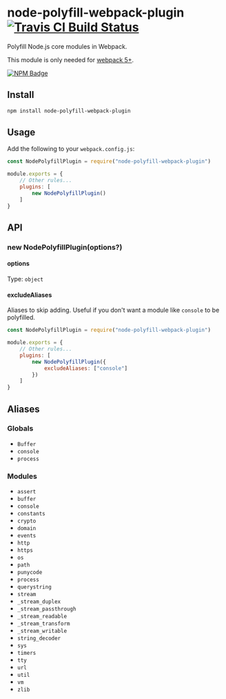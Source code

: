 # node-polyfill-webpack-plugin [![Travis CI Build Status](https://img.shields.io/travis/com/Richienb/node-polyfill-webpack-plugin/master.svg?style=for-the-badge)](https://travis-ci.com/Richienb/node-polyfill-webpack-plugin)

Polyfill Node.js core modules in Webpack.

This module is only needed for [webpack 5+](https://github.com/webpack/changelog-v5#automatic-nodejs-polyfills-removed).

[![NPM Badge](https://nodei.co/npm/node-polyfill-webpack-plugin.png)](https://npmjs.com/package/node-polyfill-webpack-plugin)

## Install

```sh
npm install node-polyfill-webpack-plugin
```

## Usage

Add the following to your `webpack.config.js`:

```js
const NodePolyfillPlugin = require("node-polyfill-webpack-plugin")

module.exports = {
	// Other rules...
	plugins: [
		new NodePolyfillPlugin()
	]
}
```

## API

### new NodePolyfillPlugin(options?)

#### options

Type: `object`

#### excludeAliases

Aliases to skip adding. Useful if you don't want a module like `console` to be polyfilled.

```js
const NodePolyfillPlugin = require("node-polyfill-webpack-plugin")

module.exports = {
	// Other rules...
	plugins: [
		new NodePolyfillPlugin({
			excludeAliases: ["console"]
		})
	]
}
```

## Aliases

### Globals

- `Buffer`
- `console`
- `process`

### Modules

- `assert`
- `buffer`
- `console`
- `constants`
- `crypto`
- `domain`
- `events`
- `http`
- `https`
- `os`
- `path`
- `punycode`
- `process`
- `querystring`
- `stream`
- `_stream_duplex`
- `_stream_passthrough`
- `_stream_readable`
- `_stream_transform`
- `_stream_writable`
- `string_decoder`
- `sys`
- `timers`
- `tty`
- `url`
- `util`
- `vm`
- `zlib`
